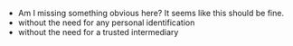 - Am I missing something obvious here? It seems like this should be fine.
- without the need for any personal identification
- without the need for a trusted intermediary